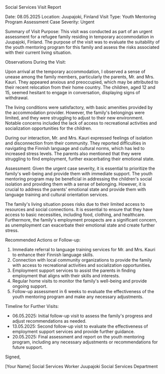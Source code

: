 Social Services Visit Report

Date: 08.05.2025
Location: Juupajoki, Finland
Visit Type: Youth Mentoring Program Assessment
Case Severity: Urgent

Summary of Visit Purpose:
This visit was conducted as part of an urgent assessment for a refugee family residing in temporary accommodation in Juupajoki, Finland. The purpose of the visit was to evaluate the suitability of the youth mentoring program for this family and assess the risks associated with their current living situation.

Observations During the Visit:

Upon arrival at the temporary accommodation, I observed a sense of unease among the family members, particularly the parents, Mr. and Mrs. Kauri. They appeared anxious and preoccupied, which may be attributed to their recent relocation from their home country. The children, aged 12 and 15, seemed hesitant to engage in conversation, displaying signs of withdrawal.

The living conditions were satisfactory, with basic amenities provided by the accommodation provider. However, the family's belongings were limited, and they were struggling to adjust to their new environment. Notable concerns included the lack of access to recreational activities and socialization opportunities for the children.

During our interaction, Mr. and Mrs. Kauri expressed feelings of isolation and disconnection from their community. They reported difficulties in navigating the Finnish language and cultural norms, which has led to increased stress levels. The parents also mentioned that they were struggling to find employment, further exacerbating their emotional state.

Assessment:
Given the urgent case severity, it is essential to prioritize the family's well-being and provide them with immediate support. The youth mentoring program may be beneficial in addressing the children's social isolation and providing them with a sense of belonging. However, it is crucial to address the parents' emotional state and provide them with language training and cultural orientation services.

The family's living situation poses risks due to their limited access to resources and social connections. It is essential to ensure that they have access to basic necessities, including food, clothing, and healthcare. Furthermore, the family's employment prospects are a significant concern, as unemployment can exacerbate their emotional state and create further stress.

Recommended Actions or Follow-up:

1. Immediate referral to language training services for Mr. and Mrs. Kauri to enhance their Finnish language skills.
2. Connection with local community organizations to provide the family with access to recreational activities and socialization opportunities.
3. Employment support services to assist the parents in finding employment that aligns with their skills and interests.
4. Regular home visits to monitor the family's well-being and provide ongoing support.
5. Follow-up assessment in 6 weeks to evaluate the effectiveness of the youth mentoring program and make any necessary adjustments.

Timeline for Further Visits:

* 06.05.2025: Initial follow-up visit to assess the family's progress and adjust recommendations as needed.
* 13.05.2025: Second follow-up visit to evaluate the effectiveness of employment support services and provide further guidance.
* 20.05.2025: Final assessment and report on the youth mentoring program, including any necessary adjustments or recommendations for future support.

Signed,

[Your Name]
Social Services Worker
Juupajoki Social Services Department
